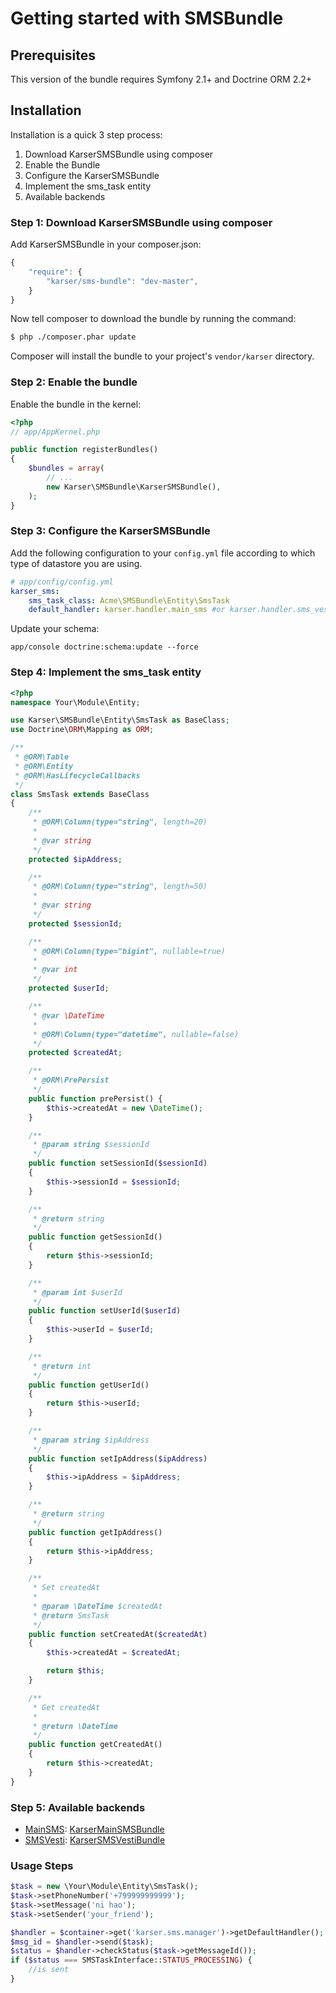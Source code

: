 Getting started with SMSBundle
=============

## Prerequisites

This version of the bundle requires Symfony 2.1+ and Doctrine ORM 2.2+

## Installation

Installation is a quick 3 step process:

1. Download KarserSMSBundle using composer
2. Enable the Bundle
3. Configure the KarserSMSBundle
4. Implement the sms_task entity
5. Available backends

### Step 1: Download KarserSMSBundle using composer

Add KarserSMSBundle in your composer.json:

```js
{
    "require": {
        "karser/sms-bundle": "dev-master",
    }
}
```

Now tell composer to download the bundle by running the command:

``` bash
$ php ./composer.phar update
```

Composer will install the bundle to your project's `vendor/karser` directory.

### Step 2: Enable the bundle

Enable the bundle in the kernel:

``` php
<?php
// app/AppKernel.php

public function registerBundles()
{
    $bundles = array(
        // ...
        new Karser\SMSBundle\KarserSMSBundle(),
    );
}
```

### Step 3: Configure the KarserSMSBundle

Add the following configuration to your `config.yml` file according to which type
of datastore you are using.

``` yaml
# app/config/config.yml
karser_sms:
    sms_task_class: Acme\SMSBundle\Entity\SmsTask
    default_handler: karser.handler.main_sms #or karser.handler.sms_vesti
```

Update your schema:
```
app/console doctrine:schema:update --force
```
### Step 4: Implement the sms_task entity

``` php
<?php
namespace Your\Module\Entity;

use Karser\SMSBundle\Entity\SmsTask as BaseClass;
use Doctrine\ORM\Mapping as ORM;

/**
 * @ORM\Table
 * @ORM\Entity
 * @ORM\HasLifecycleCallbacks
 */
class SmsTask extends BaseClass
{
    /**
     * @ORM\Column(type="string", length=20)
     *
     * @var string
     */
    protected $ipAddress;

    /**
     * @ORM\Column(type="string", length=50)
     *
     * @var string
     */
    protected $sessionId;

    /**
     * @ORM\Column(type="bigint", nullable=true)
     *
     * @var int
     */
    protected $userId;

    /**
     * @var \DateTime
     *
     * @ORM\Column(type="datetime", nullable=false)
     */
    protected $createdAt;

    /**
     * @ORM\PrePersist
     */
    public function prePersist() {
        $this->createdAt = new \DateTime();
    }

    /**
     * @param string $sessionId
     */
    public function setSessionId($sessionId)
    {
        $this->sessionId = $sessionId;
    }

    /**
     * @return string
     */
    public function getSessionId()
    {
        return $this->sessionId;
    }

    /**
     * @param int $userId
     */
    public function setUserId($userId)
    {
        $this->userId = $userId;
    }

    /**
     * @return int
     */
    public function getUserId()
    {
        return $this->userId;
    }

    /**
     * @param string $ipAddress
     */
    public function setIpAddress($ipAddress)
    {
        $this->ipAddress = $ipAddress;
    }

    /**
     * @return string
     */
    public function getIpAddress()
    {
        return $this->ipAddress;
    }

    /**
     * Set createdAt
     *
     * @param \DateTime $createdAt
     * @return SmsTask
     */
    public function setCreatedAt($createdAt)
    {
        $this->createdAt = $createdAt;

        return $this;
    }

    /**
     * Get createdAt
     *
     * @return \DateTime
     */
    public function getCreatedAt()
    {
        return $this->createdAt;
    }
}
```

### Step 5: Available backends

- [MainSMS](http://mainsms.ru/): [KarserMainSMSBundle](https://github.com/karser/MainSMSBundle)
- [SMSVesti](http://smsvesti.ru/): [KarserSMSVestiBundle](https://github.com/karser/SMSVestiBundle)


### Usage Steps
``` php
$task = new \Your\Module\Entity\SmsTask();
$task->setPhoneNumber('+799999999999');
$task->setMessage('ni hao');
$task->setSender('your_friend');

$handler = $container->get('karser.sms.manager')->getDefaultHandler();
$msg_id = $handler->send($task);
$status = $handler->checkStatus($task->getMessageId());
if ($status === SMSTaskInterface::STATUS_PROCESSING) {
    //is sent
}
```
